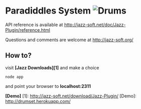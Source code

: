 # Paradiddles System ![Drums](http://i.imgur.com/rpHYdKS.jpg)


API reference is available at http://jazz-soft.net/doc/Jazz-Plugin/reference.html


Questions and comments are welcome at http://jazz-soft.org/


## How to?

visit **[Jazz Downloads][1]** and make a choice 
   
    node app 

and point your browser to **localhost:2311**

**[Demo]** 
[1]: http://jazz-soft.net/download/Jazz-Plugin/
[Demo]: http://drumset.herokuapp.com/
